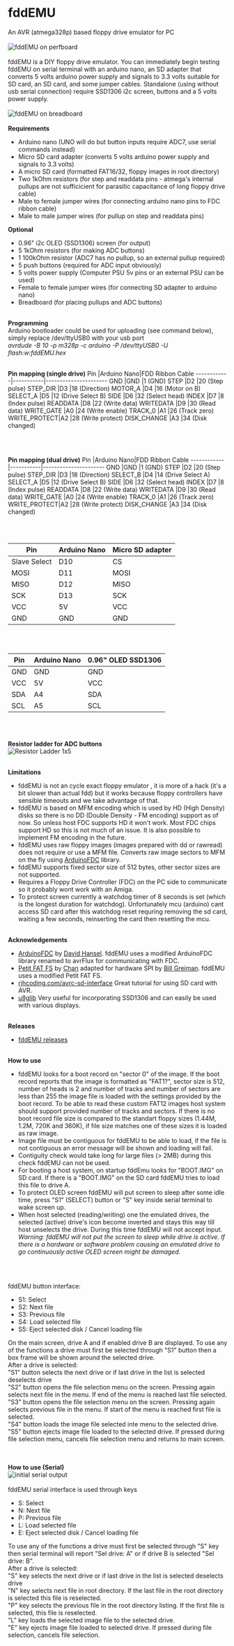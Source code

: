 # fddEMU
An AVR (atmega328p) based floppy drive emulator for PC
<br>
<br>
![fddEMU on perfboard](/images/perfboard-2.png)
<br>
<br>
fddEMU is a DIY floppy drive emulator. You can immediately begin testing fddEMU on serial terminal with an arduino nano, an SD adapter that converts 5 volts arduino power supply and signals to 3.3 volts suitable for SD card, an SD card,  and some jumper cables. 
Standalone (using without usb serial connection) require SSD1306 i2c screen, buttons and a 5 volts power supply.
<br>
<br>
![fddEMU on breadboard](/images/breadboard.png)
<br>
<br>
**Requirements**
* Arduino nano (UNO will do but button inputs require ADC7, use serial commands instead)
* Micro SD card adapter (converts 5 volts arduino power supply and signals to 3.3 volts)
* A micro SD card (formatted FAT16/32, floppy images in root directory)
* Two 1kOhm resistors (for step and readdata pins - atmega's internal pullups are not sufficicient for parasitic capacitance of long floppy drive cable)
* Male to female jumper wires (for connecting arduino nano pins to FDC ribbon cable)
* Male to male jumper wires (for pullup on step and readdata pins)

**Optional**
* 0.96" i2c OLED (SSD1306) screen (for output)
* 5 1kOhm resistors (for making ADC buttons)
* 1 100kOhm resistor (ADC7 has no pullup, so an external pullup required)
* 5 push buttons (required for ADC input obviously)
* 5 volts power supply (Computer PSU 5v pins or an external PSU can be used)
* Female to female jumper wires (for connecting SD adapter to arduino nano)
* Breadboard (for placing pullups and ADC buttons)
<br><br>

**Programming**
<br>
Arduino bootloader could be used for uploading (see command below), simply replace /dev/ttyUSB0 with your usb port
<br>
*avrdude -B 10 -p m328p -c arduino -P /dev/ttyUSB0 -U flash:w:fddEMU.hex*
<br><br>

**Pin mapping (single drive)**
Pin         |Arduino Nano|FDD Ribbon Cable
------------|-----------|----------------------
GND			|GND		|1	(GND)
STEP		|D2			|20	(Step pulse)
STEP_DIR	|D3			|18	(Direction)
MOTOR_A		|D4			|16	(Motor on B)
SELECT_A	|D5			|12	(Drive Select B)
SIDE		|D6			|32	(Select head)
INDEX		|D7			|8	(Index pulse)
READDATA	|D8			|22	(Write data)
WRITEDATA	|D9			|30	(Read data)
WRITE_GATE	|A0			|24	(Write enable)
TRACK_0		|A1			|26	(Track zero)
WRITE_PROTECT|A2		|28	(Write protect)
DISK_CHANGE	|A3			|34	(Disk changed)

<br><br>

**Pin mapping (dual drive)**
Pin         |Arduino Nano|FDD Ribbon Cable
------------|-----------|----------------------
GND			|GND		|1	(GND)
STEP		|D2			|20	(Step pulse)
STEP_DIR	|D3			|18	(Direction)
SELECT_B	|D4			|14	(Drive Select A)
SELECT_A	|D5			|12	(Drive Select B)
SIDE		|D6			|32	(Select head)
INDEX		|D7			|8	(Index pulse)
READDATA	|D8			|22	(Write data)
WRITEDATA	|D9			|30	(Read data)
WRITE_GATE	|A0			|24	(Write enable)
TRACK_0		|A1			|26	(Track zero)
WRITE_PROTECT|A2		|28	(Write protect)
DISK_CHANGE	|A3			|34	(Disk changed)

<br><br>

Pin			|Arduino Nano|Micro SD adapter
------------|------------|-------------------
Slave Select|D10			|CS
MOSI		|D11			|MOSI
MISO		|D12			|MISO
SCK			|D13			|SCK
VCC         |5V             |VCC
GND         |GND            |GND

<br><br>

Pin			|Arduino Nano|0.96" OLED SSD1306
------------|------------|-------------------
GND         |GND        |GND
VCC         |5V         |VCC
SDA			|A4			|SDA
SCL			|A5			|SCL

<br><br>

**Resistor ladder for ADC buttons**
<br>
![Resistor Ladder 1x5](/images/ResistorLadder-1x5.png)
<br><br>

**Limitations**
<br>
* fddEMU is not an cycle exact floppy emulator , it is more of a hack (it's a bit slower than actual fdd) but it works because floppy controllers have sensible timeouts and we take advantage of that.
* fddEMU is based on MFM encoding which is used by HD (High Density) disks so there is no DD (Double Density - FM encoding) support as of now. So unless host FDC supports HD it won't work. Most FDC chips support HD so this is not much of an issue. It is also possible to implement FM encoding in the future.
* fddEMU uses raw floppy images (images prepared with dd or rawread) does not require or use a MFM file. Converts raw image sectors to MFM on the fly using [ArduinoFDC](https://github.com/dhansel/ArduinoFDC) library.
* fddEMU supports fixed sector size of 512 bytes, other sector sizes are not supported.
* Requires a Floppy Drive Controller (FDC) on the PC side to communicate so it probably wont work with an Amiga.
* To protect screen currently a watchdog timer of 8 seconds is set (which is the longest duration for watchdog). Unfortunately mcu (arduino) cant access SD card after this watchdog reset requring removing the sd card, waiting a few seconds, reinserting the card then resetting the mcu. 
<br><br>

**Acknowledgements**
<br>
* [ArduinoFDC](https://github.com/dhansel/ArduinoFDC) by [David Hansel](https://github.com/dhansel). fddEMU uses a modified ArduinoFDC library renamed to avrFlux for communicating with FDC.
* [Petit FAT FS](https://github.com/greiman/PetitFS) by [Chan](http://elm-chan.org/fsw/ff/00index_p.html) adapted for hardware SPI by [Bill Greiman](https://github.com/greiman). fddEMU uses a modified Petit FAT FS.
* [rjhcoding.com/avrc-sd-interface](http://rjhcoding.com/avrc-sd-interface-1.php) Great tutorial for using SD card with AVR.
* [u8glib](https://github.com/olikraus/u8glib) Very useful for incorporating SSD1306 and can easily be used with various displays.
<br><br>

**Releases**
<br>
* [fddEMU releases](https://github.com/acemielektron/fddEMU/releases)
<br><br>

**How to use**<br>
* fddEMU looks for a boot record on "sector 0" of the image. If the boot record reports that the image is formatted as "FAT1?", sector size is 512, number of heads is 2 and number of tracks and number of sectors are less than 255 the image file is loaded with the settings provided by the boot record. To be able to read these custom FAT12 images host system should support provided number of tracks and sectors. If there is no boot record file size is compared to the standart floppy sizes (1.44M, 1.2M, 720K and 360K), if file size matches one of these sizes it is loaded as raw image.
* Image file must be contiguous for fddEMU to be able to load, if the file is not contiguous an error message will be shown and loading will fail.
* Contiguity check would take long for large files (> 2MB) during this check fddEMU can not be used.
* For booting a host system, on startup fddEmu looks for "BOOT.IMG" on SD card. If there is a "BOOT.IMG" on the SD card fddEMU tries to load this file to drive A. 
* To protect OLED screen fddEMU will put screen to sleep after some idle time, press "S1" (SELECT) button or "S" key inside serial terminal to wake screen up.
* When host selected (reading/writing) one the emulated drives, the selected (active) drive's icon become inverted and stays this way till host unselects the drive. During this time fddEMU will not accept input.<br>*Warning: fddEMU will not put the screen to sleep while drive is active. If there is a hardware or software problem causing an emulated drive to go continuously active OLED screen might be damaged.*

<br><br>

fddEMU button interface:
* S1: Select
* S2: Next file
* S3: Previous file
* S4: Load selected file
* S5: Eject selected disk / Cancel loading file

On the main screen, drive A and if enabled drive B are displayed. To use any of the functions a drive must first be selected through "S1" button then a box frame will be shown around the selected drive.<br>
After a drive is selected:<br>
"S1" button selects the next drive or if last drive in the list is selected deselects drive<br>
"S2" button opens the file selection menu on the screen. Pressing again selects next file in the menu. If end of the menu is reached last file selected.<br>
"S3" button opens the file selection menu on the screen. Pressing again selects previous file in the menu. If start of the menu is reached first file is selected.<br>
"S4" button loads the image file selected inte menu to the selected drive.<br>
"S5" button ejects image file loaded to the selected drive. If pressed during file selection menu, cancels file selection menu and returns to main screen.<br>

<br><br>
**How to use (Serial)**
<br>
![initial serial output](/images/serial-init.png)
<br><br>
fddEMU serial interface is used through keys 
* S: Select
* N: Next file
* P: Previous file
* L: Load selected file
* E: Eject selected disk / Cancel loading file

To use any of the functions a drive must first be selected through "S" key then serial terminal will report "Sel drive: A" or if drive B is selected "Sel drive: B".<br>
After a drive is selected:<br>
"S" key selects the next drive or if last drive in the list is selected deselects drive<br>
"N" key selects next file in root directory. If the last file in the root directory is selected this file is reselected.<br>
"P" key selects the previous file in the root directory listing. If the first file is selected, this file is reselected.<br>
"L" key loads the selected image file to the selected drive.<br>
"E" key ejects image file loaded to selected drive. If pressed during file selection, cancels file selection.<br>


<br><br>

